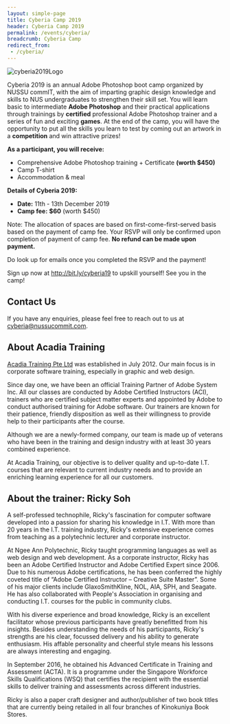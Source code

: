 ```yaml
---
layout: simple-page
title: Cyberia Camp 2019
header: Cyberia Camp 2019
permalink: /events/cyberia/
breadcrumb: Cyberia Camp
redirect_from:
 - /cyberia/
---
```


![cyberia2019Logo]({{site.baseurl}}/images/cyberia.jpg)

Cyberia 2019 is an annual Adobe Photoshop boot camp organized by NUSSU commIT, with the aim of imparting graphic design knowledge and skills to NUS undergraduates to strengthen their skill set. You will learn basic to intermediate **Adobe Photoshop** and their practical applications through trainings by **certified** professional Adobe Photoshop trainer and a series of fun and exciting **games**. At the end of the camp, you will have the opportunity to put all the skills you learn to test by coming out an artwork in a **competition** and win attractive prizes!

**As a participant, you will receive:**
* Comprehensive Adobe Photoshop training + Certificate **(worth $450)**
* Camp T-shirt
* Accommodation & meal

**Details of Cyberia 2019:**
* **Date:** 11th - 13th December 2019
* **Camp fee:** **$60** (worth $450)

Note: The allocation of spaces are based on first-come-first-served basis based on the payment of camp fee. Your RSVP will only be confirmed upon completion of payment of camp fee. **No refund can be made upon payment.**

Do look up for emails once you completed the RSVP and the payment!

Sign up now at http://bit.ly/cyberia19 to upskill yourself! See you in the camp!

## Contact Us
If you have any enquiries, please feel free to reach out to us at [cyberia@nussucommit.com](mailto:cyberia@nussucommit.com).

## About Acadia Training
[Acadia Training Pte Ltd](https://www.acadia.sg) was established in July 2012. Our main focus is in corporate software training, especially in graphic and web design.

Since day one, we have been an official Training Partner of Adobe System Inc. All our classes are conducted by Adobe Certified Instructors (ACI), trainers who are certified subject matter experts and appointed by Adobe to conduct authorised training for Adobe software. Our trainers are known for their patience, friendly disposition as well as their willingness to provide help to their participants after the course.

Although we are a newly-formed company, our team is made up of veterans who have been in the training and design industry with at least 30 years combined experience.

At Acadia Training, our objective is to deliver quality and up-to-date I.T. courses that are relevant to current industry needs and to provide an enriching learning experience for all our customers.

## About the trainer: Ricky Soh
A self-professed technophile, Ricky's fascination for computer software developed into a passion for sharing his knowledge in I.T. With more than 20 years in the I.T. training industry, Ricky's extensive experience comes from teaching as a polytechnic lecturer and corporate instructor.

At Ngee Ann Polytechnic, Ricky taught programming languages as well as web design and web development. As a corporate instructor, Ricky has been an Adobe Certified Instructor and Adobe Certified Expert since 2006. Due to his numerous Adobe certifications, he has been conferred the highly coveted title of “Adobe Certified Instructor – Creative Suite Master”. Some of his major clients include GlaxoSmithKline, NOL, AIA, SPH, and Seagate. He has also collaborated with People's Association in organising and conducting I.T. courses for the public in community clubs.

With his diverse experience and broad knowledge, Ricky is an excellent facilitator whose previous participants have greatly benefitted from his insights. Besides understanding the needs of his participants, Ricky's strengths are his clear, focussed delivery and his ability to generate enthusiasm. His affable personality and cheerful style means his lessons are always interesting and engaging.

In September 2016, he obtained his Advanced Certificate in Training and Assessment (ACTA). It is a programme under the Singapore Workforce Skills Qualifications (WSQ) that certifies the recipient with the essential skills to deliver training and assessments across different industries.

Ricky is also a paper craft designer and author/publisher of two book titles that are currently being retailed in all four branches of Kinokuniya Book Stores.
